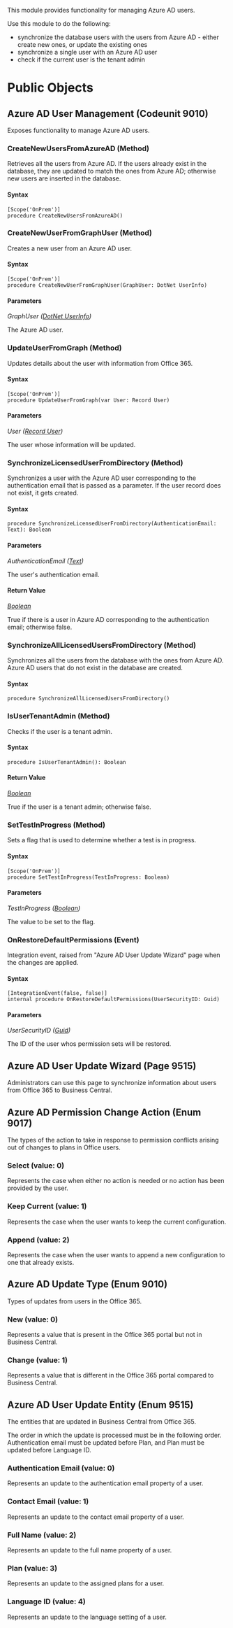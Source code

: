 This module provides functionality for managing Azure AD users.

Use this module to do the following:
- synchronize the database users with the users from Azure AD - either create new ones, or update the existing ones
- synchronize a single user with an Azure AD user
- check if the current user is the tenant admin

# Public Objects
## Azure AD User Management (Codeunit 9010)

 Exposes functionality to manage Azure AD users.
 

### CreateNewUsersFromAzureAD (Method) <a name="CreateNewUsersFromAzureAD"></a> 
    
 Retrieves all the users from Azure AD. If the users already exist in the database, 
 they are updated to match the ones from Azure AD; otherwise new users are inserted in the database.
 

#### Syntax
```
[Scope('OnPrem')]
procedure CreateNewUsersFromAzureAD()
```
### CreateNewUserFromGraphUser (Method) <a name="CreateNewUserFromGraphUser"></a> 
    
 Creates a new user from an Azure AD user.
 

#### Syntax
```
[Scope('OnPrem')]
procedure CreateNewUserFromGraphUser(GraphUser: DotNet UserInfo)
```
#### Parameters
*GraphUser ([DotNet UserInfo](https://docs.microsoft.com/en-us/dotnet/api/microsoft.identitymodel.clients.activedirectory.userinfo?view=azure-dotnet))* 

The Azure AD user.

### UpdateUserFromGraph (Method) <a name="UpdateUserFromGraph"></a> 

 Updates details about the user with information from Office 365.
 

#### Syntax
```
[Scope('OnPrem')]
procedure UpdateUserFromGraph(var User: Record User)
```
#### Parameters
*User ([Record User]())* 

The user whose information will be updated.

### SynchronizeLicensedUserFromDirectory (Method) <a name="SynchronizeLicensedUserFromDirectory"></a> 
    
 Synchronizes a user with the Azure AD user corresponding to the authentication 
 email that is passed as a parameter. If the user record does not exist, it gets created.
 

#### Syntax
```
procedure SynchronizeLicensedUserFromDirectory(AuthenticationEmail: Text): Boolean
```
#### Parameters
*AuthenticationEmail ([Text](https://docs.microsoft.com/en-us/dynamics365/business-central/dev-itpro/developer/methods-auto/text/text-data-type))* 

The user's authentication email.

#### Return Value
*[Boolean](https://docs.microsoft.com/en-us/dynamics365/business-central/dev-itpro/developer/methods-auto/boolean/boolean-data-type)*

True if there is a user in Azure AD corresponding to the authentication email; otherwise false.
### SynchronizeAllLicensedUsersFromDirectory (Method) <a name="SynchronizeAllLicensedUsersFromDirectory"></a> 
    
 Synchronizes all the users from the database with the ones from Azure AD.
 Azure AD users that do not exist in the database are created.
 

#### Syntax
```
procedure SynchronizeAllLicensedUsersFromDirectory()
```
### IsUserTenantAdmin (Method) <a name="IsUserTenantAdmin"></a> 
    
 Checks if the user is a tenant admin.
 

#### Syntax
```
procedure IsUserTenantAdmin(): Boolean
```
#### Return Value
*[Boolean](https://docs.microsoft.com/en-us/dynamics365/business-central/dev-itpro/developer/methods-auto/boolean/boolean-data-type)*

True if the user is a tenant admin; otherwise false.
### SetTestInProgress (Method) <a name="SetTestInProgress"></a> 

 Sets a flag that is used to determine whether a test is in progress.
 

#### Syntax
```
[Scope('OnPrem')]
procedure SetTestInProgress(TestInProgress: Boolean)
```
#### Parameters
*TestInProgress ([Boolean](https://docs.microsoft.com/en-us/dynamics365/business-central/dev-itpro/developer/methods-auto/boolean/boolean-data-type))* 

The value to be set to the flag.

### OnRestoreDefaultPermissions (Event) <a name="OnRestoreDefaultPermissions"></a> 

 Integration event, raised from "Azure AD User Update Wizard" page when the changes are applied.
 

#### Syntax
```
[IntegrationEvent(false, false)]
internal procedure OnRestoreDefaultPermissions(UserSecurityID: Guid)
```
#### Parameters
*UserSecurityID ([Guid](https://docs.microsoft.com/en-us/dynamics365/business-central/dev-itpro/developer/methods-auto/guid/guid-data-type))* 

The ID of the user whos permission sets will be restored.


## Azure AD User Update Wizard (Page 9515)

 Administrators can use this page to synchronize information about users from Office 365 to Business Central.
 


## Azure AD Permission Change Action (Enum 9017)

 The types of the action to take in response to permission conflicts arising out of changes to plans in Office users.
 

### Select (value: 0)


 Represents the case when either no action is needed or no action has been provided by the user.
 

### Keep Current (value: 1)


 Represents the case when the user wants to keep the current configuration.
 

### Append (value: 2)


 Represents the case when the user wants to append a new configuration to one that already exists.
 


## Azure AD Update Type (Enum 9010)
Types of updates from users in the Office 365.

### New (value: 0)


 Represents a value that is present in the Office 365 portal but not in Business Central.
 

### Change (value: 1)


 Represents a value that is different in the Office 365 portal compared to Business Central.
 


## Azure AD User Update Entity (Enum 9515)

 The entities that are updated in Business Central from Office 365.
 


 The order in which the update is processed must be in the following order.
 Authentication email must be updated before Plan, and Plan must be updated before Language ID.
 

### Authentication Email (value: 0)


 Represents an update to the authentication email property of a user.
 

### Contact Email (value: 1)


 Represents an update to the contact email property of a user.
 

### Full Name (value: 2)


 Represents an update to the full name property of a user.
 

### Plan (value: 3)


 Represents an update to the assigned plans for a user.
 

### Language ID (value: 4)


 Represents an update to the language setting of a user.
 

